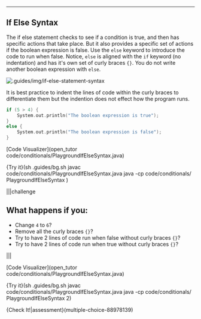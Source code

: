 ---

## If Else Syntax

The if else statement checks to see if a condition is true, and then has specific actions that take place. But it also provides a specific set of actions if the boolean expression is false. Use the `else` keyword to introduce the code to run when false. Notice, `else` is aligned with the `if` keyword (no indentation) and has it's own set of curly braces `{}`. You do not write another boolean expression with `else`.

![.guides/img/if-else-statement-syntax](.guides/img/if-else-statement-syntax.png)

It is best practice to indent the lines of code within the curly braces to differentiate them but the indention does not effect how the program runs.

```c++
if (5 > 4) {
    System.out.println("The boolean expression is true");
}
else {
    System.out.println("The boolean expression is false");
}
```

[Code Visualizer](open_tutor code/conditionals/PlaygroundIfElseSyntax.java)

{Try it}(sh .guides/bg.sh javac code/conditionals/PlaygroundIfElseSyntax.java java -cp code/conditionals/ PlaygroundIfElseSyntax )

|||challenge
## What happens if you:
* Change `4` to `6`?
* Remove all the curly braces `{}`?
* Try to have 2 lines of code run when false without curly braces `{}`?
* Try to have 2 lines of code run when true without curly braces `{}`?

|||

[Code Visualizer](open_tutor code/conditionals/PlaygroundIfElseSyntax.java)

{Try it}(sh .guides/bg.sh javac code/conditionals/PlaygroundIfElseSyntax.java java -cp code/conditionals/ PlaygroundIfElseSyntax 2)

{Check It!|assessment}(multiple-choice-88978139)
